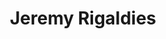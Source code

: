 ---
type: "member"
layout: "team"
title: "Jeremy Rigaldies"
publish_name: "Jeremy Rigaldies"
bg_image: ""
photo: ""
lab_position: "Undergrad Student"
lab_group: "Alumni"
status: "alumni"
---